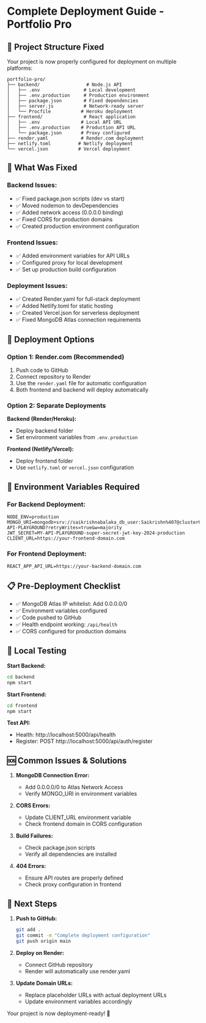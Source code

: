 # Complete Deployment Guide - Portfolio Pro

## 🚀 Project Structure Fixed

Your project is now properly configured for deployment on multiple platforms:

```
portfolio-pro/
├── backend/                 # Node.js API
│   ├── .env                # Local development
│   ├── .env.production     # Production environment
│   ├── package.json        # Fixed dependencies
│   ├── server.js           # Network-ready server
│   └── Procfile           # Heroku deployment
├── frontend/               # React application
│   ├── .env               # Local API URL
│   ├── .env.production    # Production API URL
│   └── package.json       # Proxy configured
├── render.yaml            # Render.com deployment
├── netlify.toml          # Netlify deployment
└── vercel.json           # Vercel deployment
```

## 🔧 What Was Fixed

### Backend Issues:
- ✅ Fixed package.json scripts (dev vs start)
- ✅ Moved nodemon to devDependencies
- ✅ Added network access (0.0.0.0 binding)
- ✅ Fixed CORS for production domains
- ✅ Created production environment configuration

### Frontend Issues:
- ✅ Added environment variables for API URLs
- ✅ Configured proxy for local development
- ✅ Set up production build configuration

### Deployment Issues:
- ✅ Created Render.yaml for full-stack deployment
- ✅ Added Netlify.toml for static hosting
- ✅ Created Vercel.json for serverless deployment
- ✅ Fixed MongoDB Atlas connection requirements

## 🚀 Deployment Options

### Option 1: Render.com (Recommended)
1. Push code to GitHub
2. Connect repository to Render
3. Use the `render.yaml` file for automatic configuration
4. Both frontend and backend will deploy automatically

### Option 2: Separate Deployments
**Backend (Render/Heroku):**
- Deploy backend folder
- Set environment variables from `.env.production`

**Frontend (Netlify/Vercel):**
- Deploy frontend folder
- Use `netlify.toml` or `vercel.json` configuration

## 🔑 Environment Variables Required

### For Backend Deployment:
```
NODE_ENV=production
MONGO_URI=mongodb+srv://saikrishnabalaka_db_user:Saikrishn%407@cluster0.uqyesid.mongodb.net/MY-API-PLAYGROUND?retryWrites=true&w=majority
JWT_SECRET=MY-API-PLAYGROUND-super-secret-jwt-key-2024-production
CLIENT_URL=https://your-frontend-domain.com
```

### For Frontend Deployment:
```
REACT_APP_API_URL=https://your-backend-domain.com
```

## 📋 Pre-Deployment Checklist

- ✅ MongoDB Atlas IP whitelist: Add 0.0.0.0/0
- ✅ Environment variables configured
- ✅ Code pushed to GitHub
- ✅ Health endpoint working: `/api/health`
- ✅ CORS configured for production domains

## 🧪 Local Testing

**Start Backend:**
```bash
cd backend
npm start
```

**Start Frontend:**
```bash
cd frontend
npm start
```

**Test API:**
- Health: http://localhost:5000/api/health
- Register: POST http://localhost:5000/api/auth/register

## 🆘 Common Issues & Solutions

1. **MongoDB Connection Error:**
   - Add 0.0.0.0/0 to Atlas Network Access
   - Verify MONGO_URI in environment variables

2. **CORS Errors:**
   - Update CLIENT_URL environment variable
   - Check frontend domain in CORS configuration

3. **Build Failures:**
   - Check package.json scripts
   - Verify all dependencies are installed

4. **404 Errors:**
   - Ensure API routes are properly defined
   - Check proxy configuration in frontend

## 🎯 Next Steps

1. **Push to GitHub:**
   ```bash
   git add .
   git commit -m "Complete deployment configuration"
   git push origin main
   ```

2. **Deploy on Render:**
   - Connect GitHub repository
   - Render will automatically use render.yaml

3. **Update Domain URLs:**
   - Replace placeholder URLs with actual deployment URLs
   - Update environment variables accordingly

Your project is now deployment-ready! 🎉

